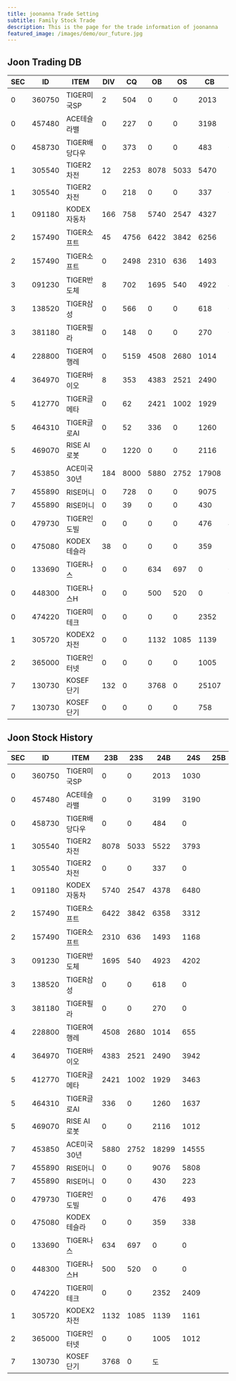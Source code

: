 ```yaml
---
title: joonanna Trade Setting
subtitle: Family Stock Trade
description: This is the page for the trade information of joonanna
featured_image: /images/demo/our_future.jpg
---
```

## Joon Trading DB

|SEC|ID|ITEM |DIV|CQ|OB|OS|CB|CS|
|---|--|-----|---|--|--|--|--|--|
|0|360750|TIGER미국SP|2|504|0|0|2013|1030|
|0|457480|ACE테슬라밸|0|227|0|0|3198|3190|
|0|458730|TIGER배당다우|0|373|0|0|483|0|
|1|305540|TIGER2차전|12|2253|8078|5033|5470|3793|
|1|305540|TIGER2차전|0|218|0|0|337|0|
|1|091180|KODEX자동차|166|758|5740|2547|4327|6480|
|2|157490|TIGER소프트|45|4756|6422|3842|6256|3312|
|2|157490|TIGER소프트|0|2498|2310|636|1493|1168|
|3|091230|TIGER반도체|8|702|1695|540|4922|4202|
|3|138520|TIGER삼성|0|566|0|0|618|0|
|3|381180|TIGER필라|0|148|0|0|270|0|
|4|228800|TIGER여행레|0|5159|4508|2680|1014|655|
|4|364970|TIGER바이오|8|353|4383|2521|2490|3942|
|5|412770|TIGER글메타|0|62|2421|1002|1929|3463|
|5|464310|TIGER글로AI|0|52|336| 0|1260|1637|
|5|469070|RISE AI로봇|0|1220|0|0|2116|1012|
|7|453850|ACE미국30년|184|8000|5880|2752|17908|14555|
|7|455890|RISE머니|0|728|0|0|9075|5215|
|7|455890|RISE머니|0|39|0|0|430|223|
|0|479730|TIGER인도빌|0|0|0|0|476|493|
|0|475080|KODEX테슬라|38|0|0|0|359|338|
|0|133690|TIGER나스|0|0|634|697|0|0|
|0|448300|TIGER나스H|0|0|500|520|0|0|
|0|474220|TIGER미테크|0|0|0|0|2352|2409|
|1|305720|KODEX2차전|0|0|1132|1085|1139|1161|
|2|365000|TIGER인터넷|0|0|0|0|1005|1012|
|7|130730|KOSEF단기|132|0|3768|0|25107|28818|
|7|130730|KOSEF단기|0|0|0|0|758|740|



## Joon Stock History

|SEC|ID|ITEM |23B|23S|24B|24S|25B|25S|
|---|--|-----|---|--|--|--|--|--|
|0|360750|TIGER미국SP|0|0|2013|1030|||
|0|457480|ACE테슬라밸|0|0|3199|3190|||
|0|458730|TIGER배당다우|0|0|484|0|||
|1|305540|TIGER2차전|8078|5033|5522|3793|||
|1|305540|TIGER2차전|0|0|337|0|||
|1|091180|KODEX자동차|5740|2547|4378|6480|||
|2|157490|TIGER소프트|6422|3842|6358|3312|||
|2|157490|TIGER소프트|2310|636|1493|1168|||
|3|091230|TIGER반도체|1695|540|4923|4202|||
|3|138520|TIGER삼성|0|0|618|0|||
|3|381180|TIGER필라|0|0|270|0|||
|4|228800|TIGER여행레|4508|2680|1014|655|||
|4|364970|TIGER바이오|4383|2521|2490|3942|||
|5|412770|TIGER글메타|2421|1002|1929|3463|||
|5|464310|TIGER글로AI|336| 0|1260|1637|||
|5|469070|RISE AI로봇|0|0|2116|1012|||
|7|453850|ACE미국30년|5880|2752|18299|14555|||
|7|455890|RISE머니|0|0|9076|5808|||
|7|455890|RISE머니|0|0|430|223|||
|0|479730|TIGER인도빌|0|0|476|493|||
|0|475080|KODEX테슬라|0|0|359|338|||
|0|133690|TIGER나스|634|697|0|0|||
|0|448300|TIGER나스H|500|520|0|0|||
|0|474220|TIGER미테크|0|0|2352|2409|||
|1|305720|KODEX2차전|1132|1085|1139|1161|||
|2|365000|TIGER인터넷|0|0|1005|1012|||
|7|130730|KOSEF단기|3768|0|도




